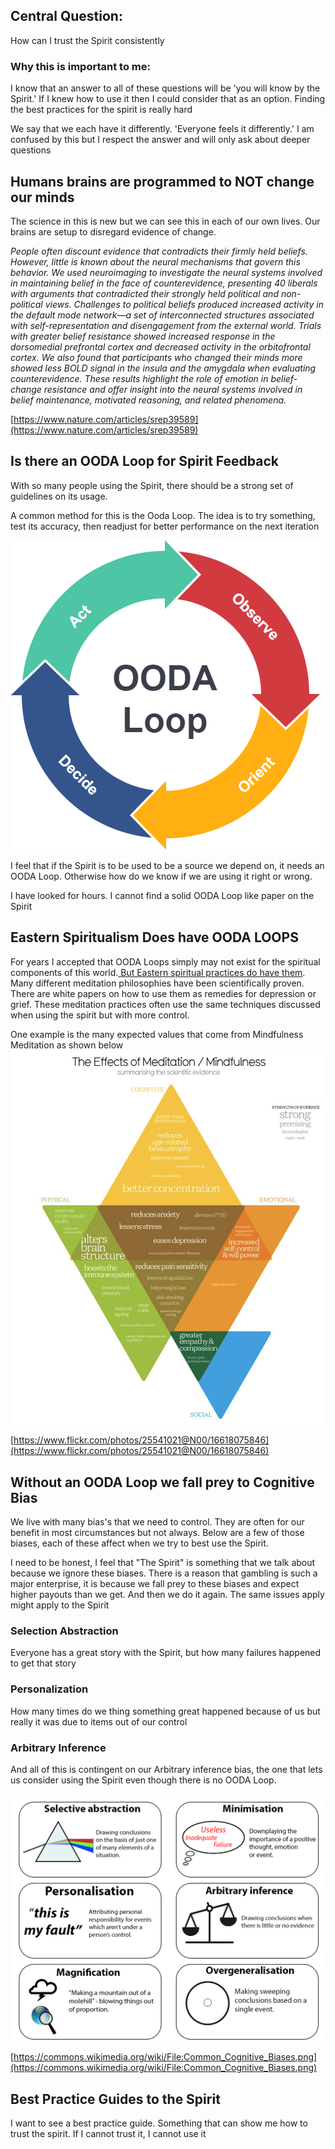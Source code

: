 

## **Central Question:**

How can I trust the Spirit consistently

### **Why this is important to me:**

I know that an answer to all of these questions will be 'you will know by the Spirit.' If I knew how to use it then I could consider that as an option. Finding the best practices for the spirit is really hard

We say that we each have it differently. 'Everyone feels it differently.' I am confused by this but I respect the answer and will only ask about deeper questions


## **Humans brains are programmed to NOT change our minds**

The science in this is new but we can see this in each of our own lives. Our brains are setup to disregard evidence of change.

_People often discount evidence that contradicts their firmly held beliefs. However, little is known about the neural mechanisms that govern this behavior. We used neuroimaging to investigate the neural systems involved in maintaining belief in the face of counterevidence, presenting 40 liberals with arguments that contradicted their strongly held political and non-political views. Challenges to political beliefs produced increased activity in the default mode network—a set of interconnected structures associated with self-representation and disengagement from the external world. Trials with greater belief resistance showed increased response in the dorsomedial prefrontal cortex and decreased activity in the orbitofrontal cortex. We also found that participants who changed their minds more showed less BOLD signal in the insula and the amygdala when evaluating counterevidence. These results highlight the role of emotion in belief-change resistance and offer insight into the neural systems involved in belief maintenance, motivated reasoning, and related phenomena._

[https://www.nature.com/articles/srep39589](https://www.nature.com/articles/srep39589)


## **Is there an OODA Loop for Spirit Feedback**

With so many people using the Spirit, there should be a strong set of guidelines on its usage.

A common method for this is the Ooda Loop. The idea is to try something, test its accuracy, then readjust for better performance on the next iteration

![](https://github.com/Letter-to-Christian-Scholars/Letter-to-Christian-Scholars/blob/main/photos/ooda-loop.png)

I feel that if the Spirit is to be used to be a source we depend on, it needs an OODA Loop. Otherwise how do we know if we are using it right or wrong.

I have looked for hours. I cannot find a solid OODA Loop like paper on the Spirit


## **Eastern Spiritualism Does have OODA LOOPS**

For years I accepted that OODA Loops simply may not exist for the spiritual components of this world.[ But Eastern spiritual practices do have them](https://link.springer.com/article/10.1007%2Fs12671-014-0379-y). Many different meditation philosophies have been scientifically proven. There are white papers on how to use them as remedies for depression or grief. These meditation practices often use the same techniques discussed when using the spirit but with more control.

One example is the many expected values that come from Mindfulness Meditation as shown below
![](https://github.com/Letter-to-Christian-Scholars/Letter-to-Christian-Scholars/blob/main/photos/mindfulness.png)

[https://www.flickr.com/photos/25541021@N00/16618075846](https://www.flickr.com/photos/25541021@N00/16618075846)


## **Without an OODA Loop we fall prey to Cognitive Bias**

We live with many bias's that we need to control. They are often for our benefit in most circumstances but not always. Below are a few of those biases, each of these affect when we try to best use the Spirit.

I need to be honest, I feel that "The Spirit" is something that we talk about because we ignore these biases. There is a reason that gambling is such a major enterprise, it is because we fall prey to these biases and expect higher payouts than we get. And then we do it again. The same issues apply might apply to the Spirit


### **Selection Abstraction**

Everyone has a great story with the Spirit, but how many failures happened to get that story


### **Personalization**

How many times do we thing something great happened because of us but really it was due to items out of our control


### **Arbitrary Inference**

And all of this is contingent on our Arbitrary inference bias, the one that lets us consider using the Spirit even though there is no OODA Loop.

![](https://github.com/Letter-to-Christian-Scholars/Letter-to-Christian-Scholars/blob/main/photos/Common_Cognitive_Biases.png)

[https://commons.wikimedia.org/wiki/File:Common_Cognitive_Biases.png](https://commons.wikimedia.org/wiki/File:Common_Cognitive_Biases.png)


## **Best Practice Guides to the Spirit**

I want to see a best practice guide. Something that can show me how to trust the spirit. If I cannot trust it, I cannot use it
